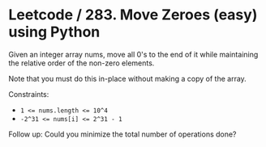 # Leetcode / 283. Move Zeroes (easy) using Python

Given an integer array nums, move all 0's to the end of it while maintaining the relative order of the non-zero elements.

Note that you must do this in-place without making a copy of the array.

Constraints:

- `1 <= nums.length <= 10^4`
- `-2^31 <= nums[i] <= 2^31 - 1`

Follow up: Could you minimize the total number of operations done?
